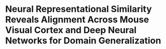 # Neural Representational Similarity Reveals Alignment Across Mouse Visual Cortex and Deep Neural Networks for Domain Generalization


